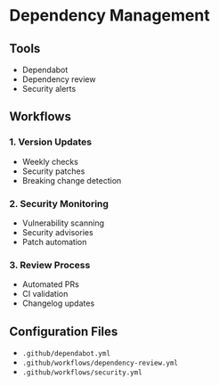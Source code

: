 # Dependency Management

## Tools

- Dependabot
- Dependency review
- Security alerts

## Workflows

### 1. Version Updates

- Weekly checks
- Security patches
- Breaking change detection

### 2. Security Monitoring

- Vulnerability scanning
- Security advisories
- Patch automation

### 3. Review Process

- Automated PRs
- CI validation
- Changelog updates

## Configuration Files

- `.github/dependabot.yml`
- `.github/workflows/dependency-review.yml`
- `.github/workflows/security.yml`
